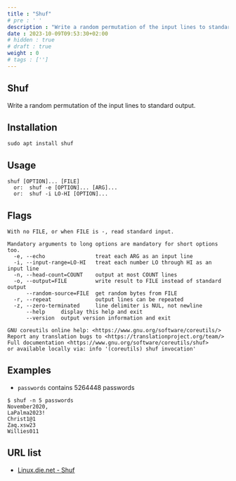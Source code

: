 ```yaml
---
title : "Shuf"
# pre : ' '
description : "Write a random permutation of the input lines to standard output."
date : 2023-10-09T09:53:30+02:00
# hidden : true
# draft : true
weight : 0
# tags : ['']
---
```


## Shuf

Write a random permutation of the input lines to standard output.

## Installation

```plain
sudo apt install shuf
```

## Usage

```plain
shuf [OPTION]... [FILE]
  or:  shuf -e [OPTION]... [ARG]...
  or:  shuf -i LO-HI [OPTION]...
```

## Flags

```plain
With no FILE, or when FILE is -, read standard input.

Mandatory arguments to long options are mandatory for short options too.
  -e, --echo                treat each ARG as an input line
  -i, --input-range=LO-HI   treat each number LO through HI as an input line
  -n, --head-count=COUNT    output at most COUNT lines
  -o, --output=FILE         write result to FILE instead of standard output
      --random-source=FILE  get random bytes from FILE
  -r, --repeat              output lines can be repeated
  -z, --zero-terminated     line delimiter is NUL, not newline
      --help     display this help and exit
      --version  output version information and exit

GNU coreutils online help: <https://www.gnu.org/software/coreutils/>
Report any translation bugs to <https://translationproject.org/team/>
Full documentation <https://www.gnu.org/software/coreutils/shuf>
or available locally via: info '(coreutils) shuf invocation'
```

## Examples

- `passwords` contains 5264448 passwords

```plain
$ shuf -n 5 passwords 
November2020,
LaPalma2023!
Christ1@1
Zaq.xsw23
Willies011
```

## URL list

- [Linux.die.net - Shuf](https://linux.die.net/man/1/shuf)
